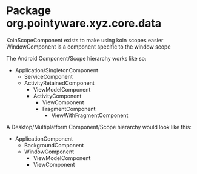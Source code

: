 # Package org.pointyware.xyz.core.data


KoinScopeComponent exists to make using koin scopes easier
WindowComponent is a component specific to the window scope

The Android Component/Scope hierarchy works like so:
- Application/SingletonComponent
    - ServiceComponent
    - ActivityRetainedComponent
        - ViewModelComponent
        - ActivityComponent
            - ViewComponent
            - FragmentComponent
                - ViewWithFragmentComponent

A Desktop/Multiplatform Component/Scope hierarchy would look like this:
- ApplicationComponent
    - BackgroundComponent
    - WindowComponent
        - ViewModelComponent
        - ViewComponent
